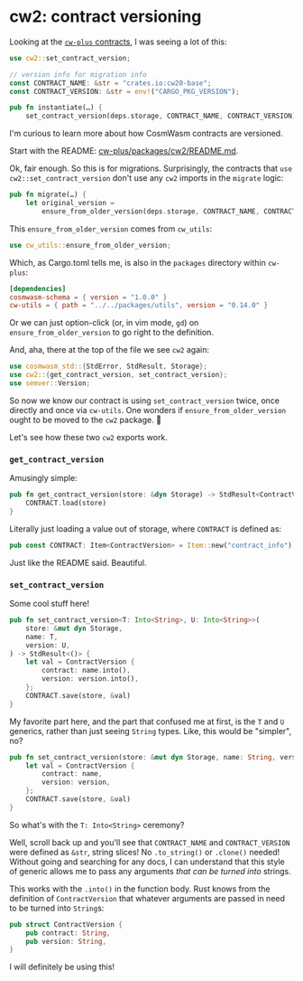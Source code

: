 # cw2: contract versioning

Looking at the [`cw-plus` contracts](https://github.com/CosmWasm/cw-plus), I was seeing a lot of this:

```rust
use cw2::set_contract_version;

// version info for migration info
const CONTRACT_NAME: &str = "crates.io:cw20-base";
const CONTRACT_VERSION: &str = env!("CARGO_PKG_VERSION");

pub fn instantiate(…) {
    set_contract_version(deps.storage, CONTRACT_NAME, CONTRACT_VERSION)?;
```

I'm curious to learn more about how CosmWasm contracts are versioned.

Start with the README: [cw-plus/packages/cw2/README.md](https://github.com/CosmWasm/cw-plus/tree/main/packages/cw2).

Ok, fair enough. So this is for migrations. Surprisingly, the contracts that `use cw2::set_contract_version` don't use any `cw2` imports in the `migrate` logic:

```rust
pub fn migrate(…) {
    let original_version =
        ensure_from_older_version(deps.storage, CONTRACT_NAME, CONTRACT_VERSION)?;
```

This `ensure_from_older_version` comes from `cw_utils`:

```rust
use cw_utils::ensure_from_older_version;
```

Which, as Cargo.toml tells me, is also in the `packages` directory within `cw-plus`:


```toml
[dependencies]
cosmwasm-schema = { version = "1.0.0" }
cw-utils = { path = "../../packages/utils", version = "0.14.0" }
```

Or we can just option-click (or, in vim mode, `gd`) on `ensure_from_older_version` to go right to the definition.

And, aha, there at the top of the file we see `cw2` again:

```rust
use cosmwasm_std::{StdError, StdResult, Storage};
use cw2::{get_contract_version, set_contract_version};
use semver::Version;
```

So now we know our contract is using `set_contract_version` twice, once directly and once via `cw-utils`. One wonders if `ensure_from_older_version` ought to be moved to the `cw2` package. 🤔

Let's see how these two `cw2` exports work.

### `get_contract_version`

Amusingly simple:

```rust
pub fn get_contract_version(store: &dyn Storage) -> StdResult<ContractVersion> {
    CONTRACT.load(store)
}
```

Literally just loading a value out of storage, where `CONTRACT` is defined as:

```rust
pub const CONTRACT: Item<ContractVersion> = Item::new("contract_info");
```

Just like the README said. Beautiful.

### `set_contract_version`

Some cool stuff here!

```rust
pub fn set_contract_version<T: Into<String>, U: Into<String>>(
    store: &mut dyn Storage,
    name: T,
    version: U,
) -> StdResult<()> {
    let val = ContractVersion {
        contract: name.into(),
        version: version.into(),
    };
    CONTRACT.save(store, &val)
}
```

My favorite part here, and the part that confused me at first, is the `T` and `U` generics, rather than just seeing `String` types. Like, this would be "simpler", no?

```rust
pub fn set_contract_version(store: &mut dyn Storage, name: String, version: String) -> StdResult<()> {
    let val = ContractVersion {
        contract: name,
        version: version,
    };
    CONTRACT.save(store, &val)
}
```

So what's with the `T: Into<String>` ceremony?

Well, scroll back up and you'll see that `CONTRACT_NAME` and `CONTRACT_VERSION` were defined as `&str`, string slices! No `.to_string()` or `.clone()` needed! Without going and searching for any docs, I can understand that this style of generic allows me to pass any arguments _that can be turned into_ strings.

This works with the `.into()` in the function body. Rust knows from the definition of `ContractVersion` that whatever arguments are passed in need to be turned into `String`s:

```rust
pub struct ContractVersion {
    pub contract: String,
    pub version: String,
}
```

I will definitely be using this!
